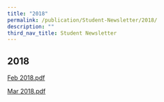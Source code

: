 ```yaml
---
title: "2018"
permalink: /publication/Student-Newsletter/2018/
description: ""
third_nav_title: Student Newsletter
---
```

## 2018

[Feb 2018.pdf](/files/Payanam-News-Letter-Feb-2018.pdf)

[Mar 2018.pdf](/files/Payanam-News-Letter-Mar-2018.pdf)

